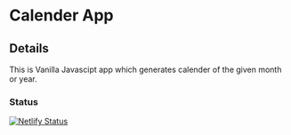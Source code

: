 # Calender App

## Details

This is Vanilla Javascipt app which generates calender of the given month or year.

### Status

[![Netlify Status](https://api.netlify.com/api/v1/badges/033b738e-9185-40e9-901f-3e73d7cad37a/deploy-status)](https://app.netlify.com/sites/calender-app/deploys)